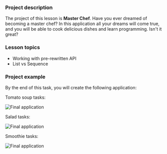 ### Project description


The project of this lesson is **Master Chef**.
Have you ever dreamed of becoming a master chef?
In this application all your dreams will come true, and you will be able
to cook delicious dishes and learn programming. Isn't it great?

### Lesson topics

- Working with pre-rewritten API
- List vs Sequence

### Project example

By the end of this task, you will create the following application:

Tomato soup tasks:

![Final application](TODO)

Salad tasks:

![Final application](TODO)

Smoothie tasks:

![Final application](TODO)